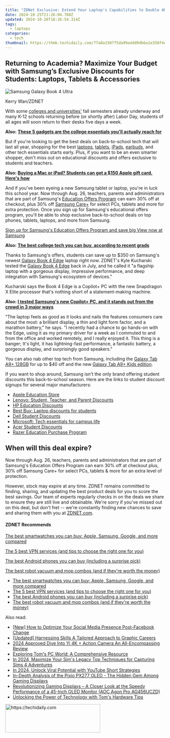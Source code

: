 ```yaml
---
title: "ZDNet Exclusive: Extend Your Laptop's Capabilities to Double 4K Screens, Bypassing Hardware Limitations with an Innovative Docking Gadget"
date: 2024-10-25T21:26:04.760Z
updated: 2024-10-26T18:26:54.314Z
tags:
  - laptops
categories:
  - tech
thumbnail: https://thmb.techidaily.com/77a0a1507f5da99a4dd0db6a1e358f4e656bf9fb2de63da75eb278005236e188.jpg
---
```


## Returning to Academia? Maximize Your Budget with Samsung’s Exclusive Discounts for Students: Laptops, Tablets & Accessories

![Samsung Galaxy Book 4 Ultra](https://www.zdnet.com/a/img/resize/ade3e2200de78cf550d5778c4271cdf0061dfadb/2024/03/28/455db78d-b294-4445-9aaf-d2beed333dda/dsc00091.jpg?auto=webp&width=1280)

Kerry Wan/ZDNET

With some [colleges and universities'](https://www.zdnet.com/education/i-graduated-college-last-year-these-are-the-5-essentials-you-actually-need/) fall semesters already underway and many K-12 schools returning before (or shortly after) Labor Day, students of all ages will soon return to their desks five days a week. 

**Also:** [**These 5 gadgets are the college essentials you'll actually reach for**](https://www.zdnet.com/education/i-graduated-college-last-year-these-are-the-5-essentials-you-actually-need/)

But if you're looking to get the best deals on back-to-school tech that will last all year, shopping for the best [laptops](https://www.zdnet.com/article/best-laptop-for-college/), [tablets](https://www.zdnet.com/article/best-tablets-for-students/), [iPads](https://www.zdnet.com/article/best-ipad-for-college/), [earbuds](https://www.zdnet.com/article/best-earbuds/), and other tech essentials starts early. Plus, if you want to be an even smarter shopper, don't miss out on educational discounts and offers exclusive to students and teachers. 

**Also:** [**Buying a Mac or iPad? Students can get a $150 Apple gift card. Here's how**](https://www.zdnet.com/home-and-office/students-and-parents-buy-a-discounted-mac-or-ipad-and-get-a-150-apple-gift-card-heres-how/)

And if you've been eyeing a new Samsung tablet or laptop, you're in luck this school year. Now through Aug. 26, teachers, parents and administrators that are part of Samsung's [Education Offers Program](https://shop-links.co/link/?url=https%3A%2F%2Fwww.samsung.com%2Fus%2Fshop%2Foffer-program%2Feducation%2F&publisher_slug=itechdaily19598&exclusive=1) can earn 30% off at checkout, plus 30% off [Samsung Care+](https://shop-links.co/link/?url=https%3A%2F%2Fwww.samsung.com%2Fus%2Fsupport%2Fsamsung-care-plus%2F%3F&publisher_slug=itechdaily19598&exclusive=1) for select PCs, tablets and more for extra protection. Once you sign up for Samsung's educational offers program, you'll be able to shop exclusive back-to-school deals on top phones, tablets, laptops, and more from Samsung. 

[Sign up for Samsung's Education Offers Program and save big View now at Samsung](https://shop-links.co/link/?url=https%3A%2F%2Fwww.samsung.com%2Fus%2Fshop%2Foffer-program%2Feducation%2F&publisher_slug=itechdaily19598&exclusive=1)

**Also:** [**The best college tech you can buy, according to recent grads**](https://www.zdnet.com/home-and-office/10-tech-gadgets-you-actually-need-for-college-according-to-recent-grads/)

Thanks to Samsung's offers, students can save up to $350 on Samsung's newest [Galaxy Book 4 Edge](https://www.zdnet.com/article/i-tested-samsungs-new-copilot-pc-and-it-stands-out-from-the-crowd-in-3-major-ways/) laptop right now. ZDNET's Kyle Kucharski tested the [Galaxy Book 4 Edge](https://shop-links.co/link/?url=https%3A%2F%2Fwww.samsung.com%2Fus%2Fcomputing%2Fgalaxy-books%2Fgalaxy-book4-edge%2F&publisher_slug=itechdaily19598&exclusive=1) back in July, and he called it "a flagship laptop with a gorgeous display, impressive performance, and deep integration with Samsung's ecosystem of devices."

Kucharski says the Book 4 Edge is a Copilot+ PC with the new Snapdragon X Elite processor that's nothing short of a statement-making machine. 

**Also:** [**I tested Samsung's new Copilot+ PC, and it stands out from the crowd in 3 major ways**](https://www.zdnet.com/article/i-tested-samsungs-new-copilot-pc-and-it-stands-out-from-the-crowd-in-3-major-ways/)

"The laptop feels as good as it looks and nails the features consumers care about the most: a brilliant display, a thin and light form factor, and a marathon battery," he says. "I recently had a chance to go hands-on with the Edge, using it as my primary driver for a week as I commuted to and from the office and worked remotely, and I really enjoyed it. This thing is a banger; It's light, it has lightning-fast performance, a fantastic battery, a gorgeous display, and surprisingly good speakers."

You can also nab other top tech from Samsung, including the [Galaxy Tab A9+ 128GB](https://shop-links.co/link/?url=https%3A%2F%2Fwww.samsung.com%2Fus%2Ftablets%2Fgalaxy-tab-a9-plus%2Fbuy%2Fgalaxy-tab-a9-plus-128gb-graphite-wi-fi-sm-x210nzaexar%2F&publisher_slug=itechdaily19598&exclusive=1) for up to $40 off and the new [Galaxy Tab A9+ Kids edition](https://shop-links.co/link/?url=https%3A%2F%2Fwww.samsung.com%2Fus%2Ftablets%2Fgalaxy-tab-a9-plus%2Fbuy%2Fgalaxy-tab-a9-plus-kids-edition-64gb-blue-wi-fi-sm-x210nzavxar%2F&publisher_slug=itechdaily19598&exclusive=1). 

If you want to shop around, Samsung isn't the only brand offering student discounts this back-to-school season. Here are the links to student discount signups for several major manufacturers:

* [Apple Education Store](https://apple.sjv.io/c/159047/435031/7613?&sharedid=zdnet&partnerpropertyid=1980086&u=https%3A%2F%2Fwww.apple.com%2Fus-edu%2Fstore%3F&subId1=zd-%5F%5FCOM%5FCLICK%5FID%5F%5F-dtp)
* [Lenovo: Student, Teacher, and Parent Discounts](https://shop-links.co/link/?url=https%3A%2F%2Fwww.lenovo.com%2Fus%2Fen%2Flandingpage%2Fstudents-and-teachers%2F%3F&publisher_slug=itechdaily19598&exclusive=1)
* [HP Education Discounts](https://www.kqzyfj.com/click-9041660-15850793?url=https%3A%2F%2Fwww.hp.com%2Fus-en%2Fshop%2Fcv%2Fhp-education%3F&sid=zd-%5F%5FCOM%5FCLICK%5FID%5F%5F-dtp)
* [Best Buy: Laptop discounts for students](https://shop-links.co/link/?url=https%3A%2F%2Fwww.bestbuy.com%2Fsite%2Fshop%2Flaptop-discounts-for-students%3F&publisher_slug=itechdaily19598&exclusive=1)
* [Dell Student Discounts](https://www.kqzyfj.com/click-9041660-15871670-1722371459000?sid=zd-%5F%5FCOM%5FCLICK%5FID%5F%5F-dtp)
* [Microsoft: Tech essentials for campus life](https://www.microsoft.com/en-us/store/b/education)
* [Acer Student Discounts](https://www.tkqlhce.com/click-9041660-15733826?url=https%3A%2F%2Fstore.acer.com%2Fen-us%2Fstudent-discount%3F&sid=zd-%5F%5FCOM%5FCLICK%5FID%5F%5F-dtp)
* [Razer Education Purchase Program](https://razer.a9yw.net/c/159047/642901/10229?&sharedid=zdnet&partnerpropertyid=1980086&u=https%3A%2F%2Fwww.razer.com%2Feducation%3F&subId1=zd-%5F%5FCOM%5FCLICK%5FID%5F%5F-dtp)

## When will this deal expire?

Now through Aug. 26, teachers, parents and administrators that are part of Samsung's Education Offers Program can earn 30% off at checkout plus, 30% off Samsung Care+ for select PCs, tablets & more for an extra level of protection. 

However, stock may expire at any time. ZDNET remains committed to finding, sharing, and updating the best product deals for you to score the best savings. Our team of experts regularly checks in on the deals we share to ensure they are still live and obtainable. We're sorry if you've missed out on this deal, but don't fret -- we're constantly finding new chances to save and sharing them with you at [ZDNET.com](https://www.zdnet.com/). 

#### **ZDNET** Recommends

[The best smartwatches you can buy: Apple, Samsung, Google, and more compared](https://www.zdnet.com/article/best-smartwatch/ "The best smartwatches you can buy: Apple, Samsung, Google, and more compared")

[The 5 best VPN services (and tips to choose the right one for you)](https://www.zdnet.com/article/best-vpn/ "The 5 best VPN services (and tips to choose the right one for you)")

[The best Android phones you can buy (including a surprise pick)](https://www.zdnet.com/article/best-android-phone/ "The best Android phones you can buy (including a surprise pick)")

[The best robot vacuum and mop combos (and if they're worth the money)](https://www.zdnet.com/article/best-robot-vacuum-mop/ "The best robot vacuum and mop combos (and if they're worth the money)")

* [The best smartwatches you can buy: Apple, Samsung, Google, and more compared](https://www.zdnet.com/article/best-smartwatch/ "The best smartwatches you can buy: Apple, Samsung, Google, and more compared")
* [The 5 best VPN services (and tips to choose the right one for you)](https://www.zdnet.com/article/best-vpn/ "The 5 best VPN services (and tips to choose the right one for you)")
* [The best Android phones you can buy (including a surprise pick)](https://www.zdnet.com/article/best-android-phone/ "The best Android phones you can buy (including a surprise pick)")
* [The best robot vacuum and mop combos (and if they're worth the money)](https://www.zdnet.com/article/best-robot-vacuum-mop/ "The best robot vacuum and mop combos (and if they're worth the money)")

<ins class="adsbygoogle"
     style="display:block"
     data-ad-format="autorelaxed"
     data-ad-client="ca-pub-7571918770474297"
     data-ad-slot="1223367746"></ins>

<ins class="adsbygoogle"
     style="display:block"
     data-ad-client="ca-pub-7571918770474297"
     data-ad-slot="8358498916"
     data-ad-format="auto"
     data-full-width-responsive="true"></ins>

<span class="atpl-alsoreadstyle">Also read:</span>
<div><ul>
<li><a href="https://facebook-video-content.techidaily.com/new-how-to-optimize-your-social-media-presence-post-facebook-change/"><u>[New] How to Optimize Your Social Media Presence Post-Facebook Change</u></a></li>
<li><a href="https://some-knowledge.techidaily.com/updated-harnessing-skills-a-tailored-approach-to-graphic-careers/"><u>[Updated] Harnessing Skills A Tailored Approach to Graphic Careers</u></a></li>
<li><a href="https://fox-friendly.techidaily.com/2024-approved-dive-into-yi-4k-plus-action-camera-an-all-encompassing-review/"><u>2024 Approved Dive Into Yi 4K + Action Camera An All-Encompassing Review</u></a></li>
<li><a href="https://hardware-reviews.techidaily.com/exploring-toms-pc-world-a-comprehensive-resource/"><u>Exploring Tom's PC World: A Comprehensive Resource</u></a></li>
<li><a href="https://screen-capture.techidaily.com/in-2024-maximize-your-sims-legacy-top-techniques-for-capturing-sims-4-adventures/"><u>In 2024, Maximize Your Sim's Legacy Top Techniques for Capturing Sims 4 Adventures</u></a></li>
<li><a href="https://youtube-docs.techidaily.com/24-unlock-viral-potential-with-youtube-short-strategies/"><u>In 2024, Unlock Viral Potential with YouTube Short Strategies</u></a></li>
<li><a href="https://hardware-reviews.techidaily.com/in-depth-analysis-of-the-pixio-px277-oled-the-hidden-gem-among-gaming-displays/"><u>In-Depth Analysis of the Pixio PX277 OLED - The Hidden Gem Among Gaming Displays</u></a></li>
<li><a href="https://hardware-reviews.techidaily.com/revolutionizing-gaming-displays-a-closer-look-at-the-speedy-performance-of-a-45-inch-oled-monitor-aoc-agon-pro-ag456uczd/"><u>Revolutionizing Gaming Displays – A Closer Look at the Speedy Performance of a 45-Inch OLED Monitor (AOC Agon Pro AG456UCZD)</u></a></li>
<li><a href="https://hardware-reviews.techidaily.com/unlocking-the-power-of-technology-with-toms-hardware-tips/"><u>Unlocking the Power of Technology with Tom's Hardware Tips</u></a></li>
</ul></div>

<!-- affiliate ads begin -->
<a href="https://aligracehair.sjv.io/c/5597632/2027176/19272" target="_top" id="2027176">
  <img src="//a.impactradius-go.com/display-ad/19272-2027176" border="0" alt="https://techidaily.com" width="300" height="90"/>
</a>
<img height="0" width="0" src="https://aligracehair.sjv.io/i/5597632/2027176/19272" style="position:absolute;visibility:hidden;" border="0" />
<!-- affiliate ads end -->

